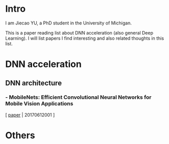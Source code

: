 # Intro

I am Jiecao YU, a PhD student in the University of Michigan.

This is a paper reading list about DNN acceleration (also general Deep Learning). I will list papers I find interesting and also related thoughts in this list.


# DNN acceleration
## DNN architecture
### - MobileNets: Efficient Convolutional Neural Networks for Mobile Vision Applications
[ [paper](https://arxiv.org/pdf/1704.04861.pdf) | 20170612001 ]
# Others
